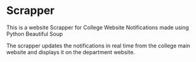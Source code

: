 # Scrapper
This is a website Scrapper for College Website Notifications made using Python Beautiful Soup

The scrapper updates the notifications in real time from the college main website and displays it on the department website.
